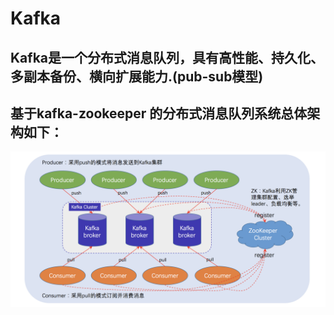 # Kafka
## Kafka是一个分布式消息队列，具有高性能、持久化、多副本备份、横向扩展能力.(pub-sub模型)
## 基于kafka-zookeeper 的分布式消息队列系统总体架构如下：
![avator](/images/kafka-zookeeper.png)